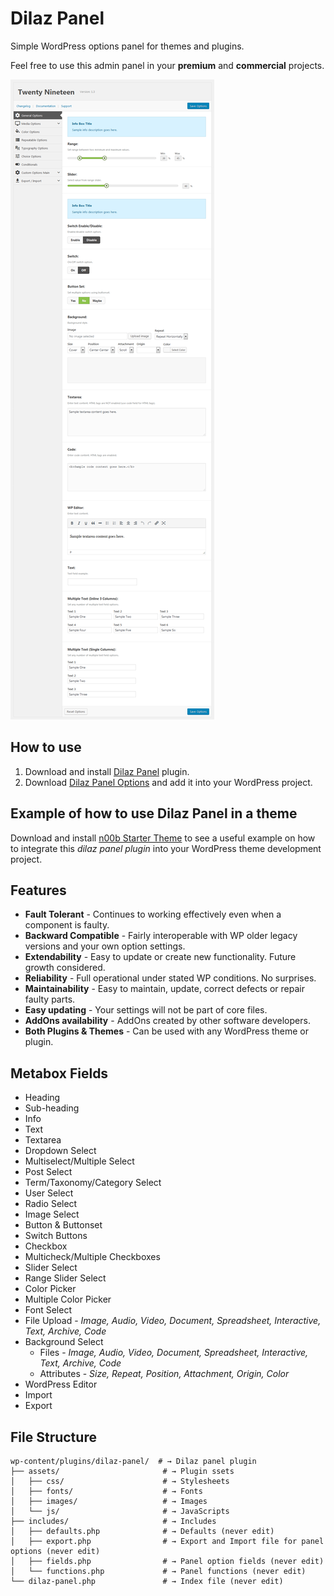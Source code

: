 # Dilaz Panel
Simple WordPress options panel for themes and plugins.

Feel free to use this admin panel in your __premium__ and __commercial__ projects.

![alt text](https://github.com/Rodgath/DilazResources/blob/master/Dilaz-Panel-Plugin/main.jpg "Demo Screenshot")

## How to use
1. Download and install [Dilaz Panel](https://github.com/Rodgath/Dilaz-Panel-Plugin/archive/master.zip) plugin.
2. Download [Dilaz Panel Options](https://github.com/Rodgath/Dilaz-Panel-Options) and add it into your WordPress project. 

## Example of how to use Dilaz Panel in a theme
Download and install [n00b Starter Theme](https://github.com/Rodgath/n00b-Theme) to see a useful example on how to integrate this *dilaz panel plugin* into your WordPress theme development project.

## Features
* __Fault Tolerant__ - Continues to working effectively even when a component is faulty.
* __Backward Compatible__ - Fairly interoperable with WP older legacy versions and your own option settings.
* __Extendability__ - Easy to update or create new functionality. Future growth considered. 
* __Reliability__ - Full operational under stated WP conditions. No surprises.
* __Maintainability__ - Easy to maintain, update, correct defects or repair faulty parts.
* __Easy updating__ - Your settings will not be part of core files. 
* __AddOns availability__ - AddOns created by other software developers.
* __Both Plugins & Themes__ - Can be used with any WordPress theme or plugin.

## Metabox Fields
* Heading
* Sub-heading
* Info
* Text
* Textarea
* Dropdown Select 
* Multiselect/Multiple Select
* Post Select
* Term/Taxonomy/Category Select
* User Select
* Radio Select
* Image Select
* Button & Buttonset
* Switch Buttons
* Checkbox
* Multicheck/Multiple Checkboxes
* Slider Select
* Range Slider Select
* Color Picker
* Multiple Color Picker
* Font Select
* File Upload - *Image, Audio, Video, Document, Spreadsheet, Interactive, Text, Archive, Code*
* Background Select
	* Files - *Image, Audio, Video, Document, Spreadsheet, Interactive, Text, Archive, Code*
	* Attributes - *Size, Repeat, Position, Attachment, Origin, Color*
* WordPress Editor
* Import
* Export

## File Structure
```
wp-content/plugins/dilaz-panel/  # → Dilaz panel plugin
├── assets/                       # → Plugin ssets
│   ├── css/                      # → Stylesheets
│   ├── fonts/                    # → Fonts
│   ├── images/                   # → Images
│   └── js/                       # → JavaScripts
├── includes/                     # → Includes
│   ├── defaults.php              # → Defaults (never edit)
│   ├── export.php                # → Export and Import file for panel options (never edit)
│   ├── fields.php                # → Panel option fields (never edit)
│   └── functions.php             # → Panel functions (never edit)
└── dilaz-panel.php               # → Index file (never edit)
```


